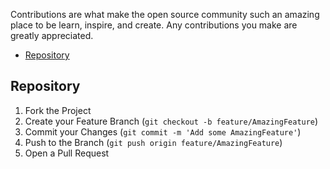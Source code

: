 Contributions are what make the open source community such an amazing place to be learn, inspire, and create. Any contributions you make are greatly appreciated.

* [Repository](#repository)

## Repository

1. Fork the Project
2. Create your Feature Branch (`git checkout -b feature/AmazingFeature`)
3. Commit your Changes (`git commit -m 'Add some AmazingFeature'`)
4. Push to the Branch (`git push origin feature/AmazingFeature`)
5. Open a Pull Request